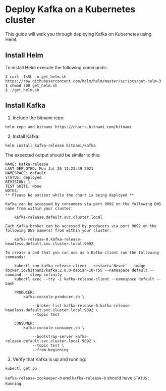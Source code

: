 # Deploy Kafka on a Kubernetes cluster

This guide will walk you through deploying Kafka on Kubernetes using Heml.

## Install Helm

To install Helm execute the following commands:

```
$ curl -fsSL -o get_helm.sh https://raw.githubusercontent.com/helm/helm/master/scripts/get-helm-3
$ chmod 700 get_helm.sh
$ ./get_helm.sh
```

## Install Kafka

1. Include the bitnami repo:

```
helm repo add bitnami https://charts.bitnami.com/bitnami
```

2. Install Kafka:
```
helm install kafka-release bitnami/kafka
```

The expected output should be similar to this:

```
NAME: kafka-release
LAST DEPLOYED: Mon Jul 26 11:23:49 2021
NAMESPACE: default
STATUS: deployed
REVISION: 1
TEST SUITE: None
NOTES:
** Please be patient while the chart is being deployed **

Kafka can be accessed by consumers via port 9092 on the following DNS name from within your cluster:

    kafka-release.default.svc.cluster.local

Each Kafka broker can be accessed by producers via port 9092 on the following DNS name(s) from within your cluster:

    kafka-release-0.kafka-release-headless.default.svc.cluster.local:9092

To create a pod that you can use as a Kafka client run the following commands:

    kubectl run kafka-release-client --restart='Never' --image docker.io/bitnami/kafka:2.8.0-debian-10-r55 --namespace default --command -- sleep infinity
    kubectl exec --tty -i kafka-release-client --namespace default -- bash

    PRODUCER:
        kafka-console-producer.sh \
            
            --broker-list kafka-release-0.kafka-release-headless.default.svc.cluster.local:9092 \
            --topic test

    CONSUMER:
        kafka-console-consumer.sh \
            
            --bootstrap-server kafka-release.default.svc.cluster.local:9092 \
            --topic test \
            --from-beginning
```

3. Verify that Kafka is up and running:
```
kubectl get po
```

`kafka-release-zookeeper-0` and `kafka-release-0` should have `STATUS: Running`.